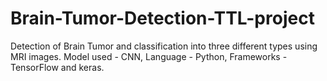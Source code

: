 # Brain-Tumor-Detection-TTL-project
Detection of Brain Tumor and classification into three different types using MRI images. Model used - CNN, Language - Python, Frameworks - TensorFlow and keras.
